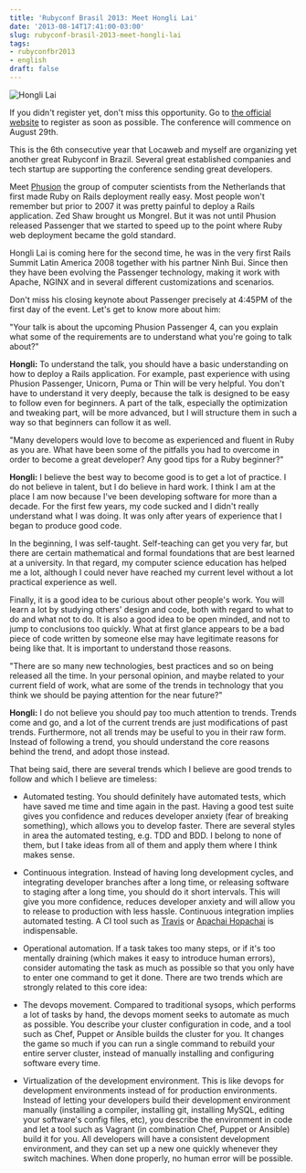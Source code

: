 ```yaml
---
title: 'Rubyconf Brasil 2013: Meet Hongli Lai'
date: '2013-08-14T17:41:00-03:00'
slug: rubyconf-brasil-2013-meet-hongli-lai
tags:
- rubyconfbr2013
- english
draft: false
---
```


![Hongli Lai](http://www.rubyconf.com.br/assets/speakers/hongli_lai-2cfc23d129a2a1f001d84df45863071a.jpg)

If you didn't register yet, don't miss this opportunity. Go to [the official website](http://www.rubyconf.com.br) to register as soon as possible. The conference will commence on August 29th.

This is the 6th consecutive year that Locaweb and myself are organizing yet another great Rubyconf in Brazil. Several great established companies and tech startup are supporting the conference sending great developers. 

Meet [Phusion](http://www.phusion.nl/) the group of computer scientists from the Netherlands that first made Ruby on Rails deployment really easy. Most people won't remember but prior to 2007 it was pretty painful to deploy a Rails application. Zed Shaw brought us Mongrel. But it was not until Phusion released Passenger that we started to speed up to the point where Ruby web deployment became the gold standard.

Hongli Lai is coming here for the second time, he was in the very first Rails Summit Latin America 2008 together with his partner Ninh Bui. Since then they have been evolving the Passenger technology, making it work with Apache, NGINX and in several different customizations and scenarios.

Don't miss his closing keynote about Passenger precisely at 4:45PM of the first day of the event. Let's get to know more about him:

"Your talk is about the upcoming Phusion Passenger 4, can you explain what some of the requirements are to understand what you're going to talk about?"

**Hongli:** To understand the talk, you should have a basic understanding on how to deploy a Rails application. For example, past experience with using Phusion Passenger, Unicorn, Puma or Thin will be very helpful. You don't have to understand it very deeply, because the talk is designed to be easy to follow even for beginners. A part of the talk, especially the optimization and tweaking part, will be more advanced, but I will structure them in such a way so that beginners can follow it as well.
 
"Many developers would love to become as experienced and fluent in Ruby as you are. What have been some of the pitfalls you had to overcome in order to become a great developer? Any good tips for a Ruby beginner?"

**Hongli:** I believe the best way to become good is to get a lot of practice. I do not believe in talent, but I do believe in hard work. I think I am at the place I am now because I've been developing software for more than a decade. For the first few years, my code sucked and I didn't really understand what I was doing. It was only after years of experience that I began to produce good code.

In the beginning, I was self-taught. Self-teaching can get you very far, but there are certain mathematical and formal foundations that are best learned at a university. In that regard, my computer science education has helped me a lot, although I could never have reached my current level without a lot practical experience as well.

Finally, it is a good idea to be curious about other people's work. You will learn a lot by studying others' design and code, both with regard to what to do and what not to do. It is also a good idea to be open minded, and not to jump to conclusions too quickly. What at first glance appears to be a bad piece of code written by someone else may have legitimate reasons for being like that. It is important to understand those reasons.
 
"There are so many new technologies, best practices and so on being released all the time. In your personal opinion, and maybe related to your current field of work, what are some of the trends in technology that you think we should be paying attention for the near future?"

**Hongli:** I do not believe you should pay too much attention to trends. Trends come and go, and a lot of the current trends are just modifications of past trends. Furthermore, not all trends may be useful to you in their raw form. Instead of following a trend, you should understand the core reasons behind the trend, and adopt those instead.

That being said, there are several trends which I believe are good trends to follow and which I believe are timeless:

* Automated testing. You should definitely have automated tests, which have saved me time and time again in the past. Having a good test suite gives you confidence and reduces developer anxiety (fear of breaking something), which allows you to develop faster. There are several styles in area the automated testing, e.g. TDD and BDD. I belong to none of them, but I take ideas from all of them and apply them where I think makes sense.

* Continuous integration. Instead of having long development cycles, and integrating developer branches after a long time, or releasing software to staging after a long time, you should do it short intervals. This will give you more confidence, reduces developer anxiety and will allow you to release to production with less hassle. Continuous integration implies automated testing. A CI tool such as [Travis](https://travis-ci.org/) or [Apachai Hopachai](https://github.com/phusion/apachai-hopachai) is indispensable.

* Operational automation. If a task takes too many steps, or if it's too mentally draining (which makes it easy to introduce human errors), consider automating the task as much as possible so that you only have to enter one command to get it done. There are two trends which are strongly related to this core idea:

* The devops movement. Compared to traditional sysops, which performs a lot of tasks by hand, the devops moment seeks to automate as much as possible. You describe your cluster configuration in code, and a tool such as Chef, Puppet or Ansible builds the cluster for you. It changes the game so much if you can run a single command to rebuild your entire server cluster, instead of manually installing and configuring software every time.

* Virtualization of the development environment. This is like devops for development environments instead of for production environments. Instead of letting your developers build their development environment manually (installing a compiler, installing git, installing MySQL, editing your software's config files, etc), you describe the environment in code and let a tool such as Vagrant (in combination Chef, Puppet or Ansible) build it for you. All developers will have a consistent development environment, and they can set up a new one quickly whenever they switch machines. When done properly, no human error will be possible.

